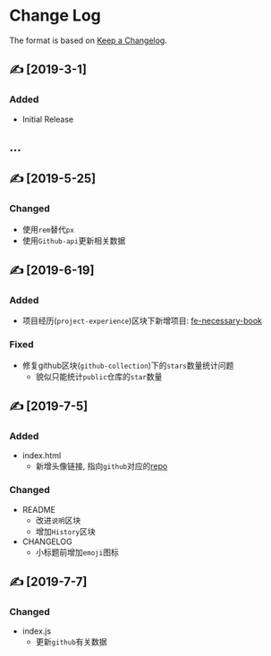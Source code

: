 # Change Log

The format is based on [Keep a Changelog](http://keepachangelog.com/).

## ✍ [2019-3-1]

### Added

- Initial Release

## ...

## ✍ [2019-5-25]

### Changed

- 使用`rem`替代`px`
- 使用`Github-api`更新相关数据

## ✍ [2019-6-19]

### Added

- 项目经历(`project-experience`)区块下新增项目: [fe-necessary-book](https://github.com/ddzy/fe-necessary-book)

### Fixed

- 修复github区块(`github-collection`)下的`stars`数量统计问题
  - 貌似只能统计`public`仓库的`star`数量

## ✍ [2019-7-5]

### Added

- index.html
  - 新增头像链接, 指向`github`对应的[repo](https://github.com/ddzy/resume)

### Changed

- README
  - 改进`说明`区块
  - 增加`History`区块
- CHANGELOG
  - 小标题前增加`emoji`图标

## ✍ [2019-7-7]

### Changed

- index.js
  - 更新`github`有关数据